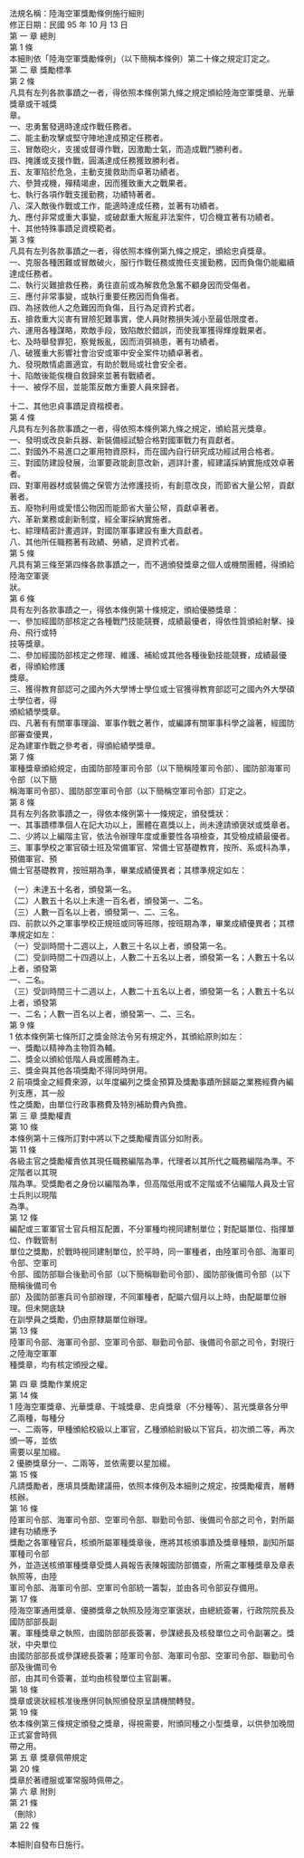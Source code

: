 法規名稱：陸海空軍獎勵條例施行細則  
修正日期：民國 95 年 10 月 13 日  
第 一 章 總則  
第 1 條  
本細則依「陸海空軍獎勵條例」（以下簡稱本條例）第二十條之規定訂定之。  
第 二 章 獎勵標準  
第 2 條  
凡具有左列各款事蹟之一者，得依照本條例第九條之規定頒給陸海空軍獎章、光華獎章或干城獎  
章。  
一、忠勇奮發適時達成作戰任務者。  
二、能主動攻擊或堅守陣地達成預定任務者。  
三、冒敵砲火，支援或督導作戰，因激勵士氣，而造成戰鬥勝利者。  
四、掩護或支援作戰，圓滿達成任務獲致勝利者。  
五、友軍陷於危急，主動支援救助而卓著功績者。  
六、參贊戎機，殫精竭慮，因而獲致重大之戰果者。  
七、執行各項作戰支援勤務，功績特著者。  
八、深入敵後作戰或工作，能適時達成任務，並著有功績者。  
九、應付非常或重大事變，或破獻重大叛亂非法案件，切合機宜著有功績者。  
十、其他特殊事蹟足資模範者。  
第 3 條  
凡具有左列各款事蹟之一者，得依照本條例第九條之規定，頒給忠貞獎章。  
一、克服各種困難或冒敵破火，服行作戰任務或擔任支援勤務，因而負傷仍能繼續達成任務者。  
二、執行災難搶救任務，勇往直前或為解救危急奮不顧身因而受傷者。  
三、應付非常事變，或執行重要任務因而負傷者。  
四、為拯救他人之危難因而負傷，且行為足資矜式者。  
五、搶救重大災害有冒險犯難事實，使人員財務損失減小至最低限度者。  
六、運用各種謀略，欺敵手段，致陷敵於錯誤，而使我軍獲得輝煌戰果者。  
七、及時舉發罪犯，察覺叛亂，因而消弭禍患，著有功績者。  
八、破獲重大影響社會治安或軍中安全案件功績卓著者。  
九、發現敵情處置適宜，有助於戰局或社會安全者。  
十、陷敵後能俟機自救歸來並著有戰績者。  
十一、被俘不屈，並能策反敵方重要人員來歸者。  


十二、其他忠貞事蹟足資楷模者。  
第 4 條  
凡具有左列各款事蹟之一者，得依照本條例第九條之規定，頒給莒光獎章。  
一、發明或改良新兵器、新裝備經試驗合格對國軍戰力有貢獻者。  
二、對國外不易進口之軍用物資原料，而在國內自行研究成功經試用合格者。  
三、對國防建設發展，治軍要政能創意改新，週詳計畫，經建議採納實施成效卓著者。  
四、對軍用器材或裝備之保管方法修護技術，有創意改良，而節省大量公帑，貢獻著者。  
五、廢物利用或愛惜公物因而能節省大量公帑，貢獻卓著者。  
六、革新業務或創新制度，經全軍採納實施者。  
七、綜理精密計畫週詳，對國防軍事建設有重大貢獻者。  
八、其他所任職務著有政績、勞績，足資矜式者。  
第 5 條  
凡具有第三條至第四條各款事蹟之一，而不適頒發獎章之個人或機關團體，得頒給陸海空軍褒  
狀。  
第 6 條  
具有左列各款事蹟之一，得依本條例第十條規定，頒給優勝獎章：  
一、參加經國防部核定之各種戰鬥技能競賽，成績最優者，得依性質頒給射擊、操舟、飛行或特  
技等獎章。  
二、參加經國防部核定之修理、維護、補給或其他各種後勤技能競賽，成績最優者，得頒給修護  
獎章。  
三、獲得教育部認可之國內外大學博士學位或士官獲得教育部認可之國內外大學碩士學位者，得  
頒給績學獎章。  
四、凡著有有關軍事理論、軍事作戰之著作，或編譯有關軍事科學之論著，經國防部審查優異，  
足為建軍作戰之參考者，得頒給績學獎章。  
第 7 條  
軍種獎章頒給規定，由國防部陸軍司令部（以下簡稱陸軍司令部）、國防部海軍司令部（以下簡  
稱海軍司令部）、國防部空軍司令部（以下簡稱空軍司令部）訂定之。  
第 8 條  
具有左列各款事蹟之一，得依本條例第十一條規定，頒發獎狀：  
一、其事蹟標準個人在記大功以上，團體在嘉獎以上，尚未達請頒褒狀或獎章者。  
二、少將以上編階主官，依法令辦理年度或重要性各項檢查，其受檢成績最優者。  
三、軍事學校之軍官碩士班及常備軍官、常備士官基礎教育，按所、系或科為準，預備軍官、預  
備士官基礎教育，按班期為準，畢業成績優異者；其標準規定如左：  


（一）未達五十名者，頒發第一名。  
（二）人數五十名以上未達一百名者，頒發第一、二名。  
（三）人數一百名以上者，頒發第一、二、三名。  
四、前款以外之軍事學校正規班或同等班隊，按班期為準，畢業成績優異者；其標準規定如左：  
（一）受訓時間十二週以上，人數三十名以上者，頒發第一名。  
（二）受訓時間二十四週以上，人數二十五名以上者，頒發第一名；人數五十名以上者，頒發第  
一、二名。  
（三）受訓時間三十二週以上，人數二十五名以上者，頒發第一名；人數五十名以上者，頒發第  
一、二名；人數一百名以上者，頒發第一、二、三名。  
第 9 條  
1 依本條例第七條所訂之獎金除法令另有規定外，其頒給原則如左：  
一、獎勵以精神為主物質為輔。  
二、獎金以頒給低階人員或團體為主。  
三、獎金與其他各項獎勵不得同時併用。  
2 前項獎金之經費來源，以年度編列之獎金預算及獎勵事蹟所歸屬之業務經費內編列支應，其一般  
性之獎勵，由單位行政事務費及特別補助費內負擔。  
第 三 章 獎勵權責  
第 10 條  
本條例第十三條所訂對中將以下之獎勵權責區分如附表。  
第 11 條  
各級主官之獎勵權責依其現任職務編階為準，代理者以其所代之職務編階為準。不定階者以其現  
階為準。受獎勵者之身份以編階為準，但高階低用或不定階或不佔編階人員及士官士兵則以現階  
為準。  
第 12 條  
編配或三軍軍官士官兵相互配置，不分軍種均視同建制單位；對配屬單位、指揮單位、作戰管制  
單位之獎勵，於戰時視同建制單位，於平時，同一軍種者，由陸軍司令部、海軍司令部、空軍司  
令部、國防部聯合後勤司令部（以下簡稱聯勤司令部）、國防部後備司令部（以下簡稱後備司令  
部）及國防部憲兵司令部辦理，不同軍種者，配屬六個月以上時，由配屬單位辦理。但未開底缺  
在訓學員之獎勵，仍由原隸屬單位辦理。  
第 13 條  
陸軍司令部、海軍司令部、空軍司令部、聯勤司令部、後備司令部之司令，對現行之陸海空軍軍  
種獎章，均有核定頒授之權。  


第 四 章 獎勵作業規定  
第 14 條  
1 陸海空軍獎章、光華獎章、干城獎章、忠貞獎章（不分種等）、莒光獎章各分甲乙兩種，每種分  
一、二兩等，甲種頒給校級以上軍官，乙種頒給尉級以下官兵，初次頒二等，再次頒一等，並依  
需要以星加綴。  
2 優勝獎章分一、二兩等，並依需要以星加綴。  
第 15 條  
凡請獎勵者，應填具獎勵建議冊，依照本條例及本細則之規定，按獎勵權責，層轉核辦。  
第 16 條  
陸軍司令部、海軍司令部、空軍司令部、聯勤司令部、後備司令部之司令，對所屬建有功績應予  
獎勵之各軍種官兵，核頒所屬軍種獎章後，應將其核頒事蹟及獎章種類，副知所屬軍種司令部  
外，並造送核頒軍種獎章受獎人員報告表陳報國防部備查，所需之軍種獎章及章表執照等，由陸  
軍司令部、海軍司令部、空軍司令部統一籌製，並由各司令部妥存備用。  
第 17 條  
陸海空軍通用獎章、優勝獎章之執照及陸海空軍褒狀，由總統簽署，行政院院長及國防部部長副  
署。軍種獎章之執照，由國防部部長簽署，參謀總長及核發單位之司令副署之。獎狀，中央單位  
由國防部部長或參謀總長簽署；陸軍司令部、海軍司令部、空軍司令部、聯勤司令部及後備司令  
部，由其司令簽署，並均由核發單位主官副署。  
第 18 條  
獎章或褒狀經核准後應併同執照頒發原呈請機關轉發。  
第 19 條  
依本條例第三條規定頒發之獎章，得視需要，附頒同種之小型獎章，以供參加晚間正式宴會時佩  
帶之用。  
第 五 章 獎章佩帶規定  
第 20 條  
獎章於著禮服或軍常服時佩帶之。  
第 六 章 附則  
第 21 條  
（刪除）  
第 22 條  


本細則自發布日施行。  



